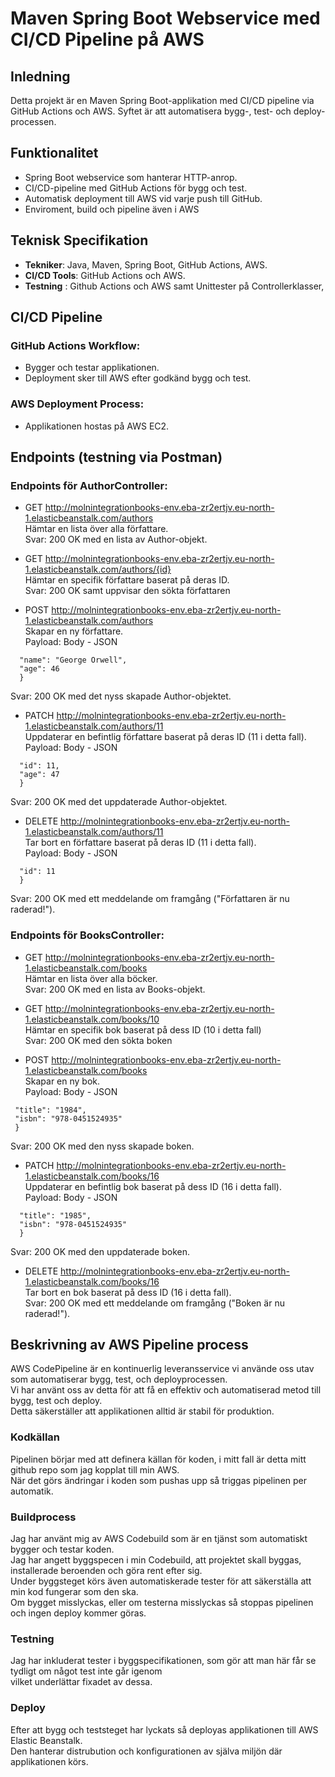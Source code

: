 # Maven Spring Boot Webservice med CI/CD Pipeline på AWS

## Inledning
Detta projekt är en Maven Spring Boot-applikation med CI/CD pipeline via GitHub Actions och AWS. 
Syftet är att automatisera bygg-, test- och deploy-processen.

## Funktionalitet
- Spring Boot webservice som hanterar HTTP-anrop.
- CI/CD-pipeline med GitHub Actions för bygg och test.
- Automatisk deployment till AWS vid varje push till GitHub.
- Enviroment, build och pipeline även i AWS

## Teknisk Specifikation
- **Tekniker**: Java, Maven, Spring Boot, GitHub Actions, AWS.
- **CI/CD Tools**: GitHub Actions och AWS.
- **Testning** : Github Actions och AWS samt Unittester på Controllerklasser,

## CI/CD Pipeline
### GitHub Actions Workflow:
- Bygger och testar applikationen.
- Deployment sker till AWS efter godkänd bygg och test.

### AWS Deployment Process:
- Applikationen hostas på AWS EC2.

## Endpoints (testning via Postman)
### Endpoints för AuthorController:
- GET http://molnintegrationbooks-env.eba-zr2ertjv.eu-north-1.elasticbeanstalk.com/authors  
Hämtar en lista över alla författare.  
Svar: 200 OK med en lista av Author-objekt.

- GET http://molnintegrationbooks-env.eba-zr2ertjv.eu-north-1.elasticbeanstalk.com/authors/{id}  
Hämtar en specifik författare baserat på deras ID.  
Svar: 200 OK samt uppvisar den sökta författaren

- POST http://molnintegrationbooks-env.eba-zr2ertjv.eu-north-1.elasticbeanstalk.com/authors  
Skapar en ny författare.   
Payload: Body - JSON 
```{
  "name": "George Orwell",
  "age": 46
  }
```
Svar: 200 OK med det nyss skapade Author-objektet.

- PATCH http://molnintegrationbooks-env.eba-zr2ertjv.eu-north-1.elasticbeanstalk.com/authors/11  
Uppdaterar en befintlig författare baserat på deras ID (11 i detta fall).   
Payload: Body - JSON
``` {
  "id": 11,
  "age": 47
  }
  ```
Svar: 200 OK med det uppdaterade Author-objektet.

- DELETE http://molnintegrationbooks-env.eba-zr2ertjv.eu-north-1.elasticbeanstalk.com/authors/11  
Tar bort en författare baserat på deras ID (11 i detta fall).   
Payload: Body - JSON
```{
  "id": 11
  }
  ```
Svar: 200 OK med ett meddelande om framgång ("Författaren är nu raderad!").

### Endpoints för BooksController:
- GET http://molnintegrationbooks-env.eba-zr2ertjv.eu-north-1.elasticbeanstalk.com/books  
Hämtar en lista över alla böcker.   
Svar: 200 OK med en lista av Books-objekt.

- GET http://molnintegrationbooks-env.eba-zr2ertjv.eu-north-1.elasticbeanstalk.com/books/10  
Hämtar en specifik bok baserat på dess ID (10 i detta fall)  
Svar: 200 OK med den sökta boken

- POST http://molnintegrationbooks-env.eba-zr2ertjv.eu-north-1.elasticbeanstalk.com/books  
Skapar en ny bok.   
Payload: Body - JSON
 ``` {
  "title": "1984",
  "isbn": "978-0451524935"
  }
  ```
Svar: 200 OK med den nyss skapade boken.

- PATCH http://molnintegrationbooks-env.eba-zr2ertjv.eu-north-1.elasticbeanstalk.com/books/16  
Uppdaterar en befintlig bok baserat på dess ID (16 i detta fall).   
Payload: Body - JSON
```{
  "title": "1985",
  "isbn": "978-0451524935"
  }
  ```
Svar: 200 OK med den uppdaterade boken.

- DELETE http://molnintegrationbooks-env.eba-zr2ertjv.eu-north-1.elasticbeanstalk.com/books/16  
Tar bort en bok baserat på dess ID (16 i detta fall).   
Svar: 200 OK med ett meddelande om framgång ("Boken är nu raderad!").

## Beskrivning av AWS Pipeline process  
AWS CodePipeline är en kontinuerlig leveransservice vi använde oss utav som automatiserar bygg, test, och deployprocessen.  
Vi har använt oss av detta för att få en effektiv och automatiserad metod till bygg, test och deploy.  
Detta säkerställer att applikationen alltid är stabil för produktion.

### Kodkällan  
Pipelinen börjar med att definera källan för koden, i mitt fall är detta mitt github repo som jag kopplat till min AWS.  
När det görs ändringar i koden som pushas upp så triggas pipelinen per automatik. 

### Buildprocess  
Jag har använt mig av AWS Codebuild som är en tjänst som automatiskt bygger och testar koden.  
Jag har angett byggspecen i min Codebuild, att projektet skall byggas, installerade beroenden och göra rent efter sig.  
Under byggsteget körs även automatiskerade tester för att säkerställa att min kod fungerar som den ska.  
Om bygget misslyckas, eller om testerna misslyckas så stoppas pipelinen och ingen deploy kommer göras.  

### Testning  
Jag har inkluderat tester i byggspecifikationen, som gör att man här får se tydligt om något test inte går igenom  
vilket underlättar fixadet av dessa.  

### Deploy  
Efter att bygg och teststeget har lyckats så deployas applikationen till AWS Elastic Beanstalk.  
Den hanterar distrubution och konfigurationen av själva miljön där applikationen körs.
